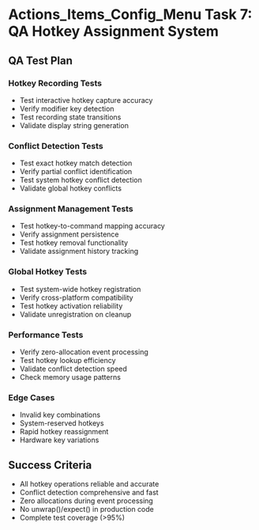 # Actions_Items_Config_Menu Task 7: QA Hotkey Assignment System

## QA Test Plan

### Hotkey Recording Tests
- Test interactive hotkey capture accuracy
- Verify modifier key detection
- Test recording state transitions
- Validate display string generation

### Conflict Detection Tests
- Test exact hotkey match detection
- Verify partial conflict identification
- Test system hotkey conflict detection
- Validate global hotkey conflicts

### Assignment Management Tests
- Test hotkey-to-command mapping accuracy
- Verify assignment persistence
- Test hotkey removal functionality
- Validate assignment history tracking

### Global Hotkey Tests
- Test system-wide hotkey registration
- Verify cross-platform compatibility
- Test hotkey activation reliability
- Validate unregistration on cleanup

### Performance Tests
- Verify zero-allocation event processing
- Test hotkey lookup efficiency
- Validate conflict detection speed
- Check memory usage patterns

### Edge Cases
- Invalid key combinations
- System-reserved hotkeys
- Rapid hotkey reassignment
- Hardware key variations

## Success Criteria
- All hotkey operations reliable and accurate
- Conflict detection comprehensive and fast
- Zero allocations during event processing
- No unwrap()/expect() in production code
- Complete test coverage (>95%)